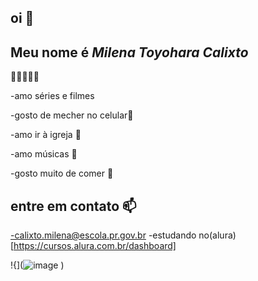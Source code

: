 ## oi 🙂
## Meu nome é _Milena Toyohara Calixto_
💙💋🐚🍧🥂

-amo séries e filmes 

-gosto de mecher no celular📱

-amo ir à igreja 🛐

-amo músicas 🎵

-gosto muito de comer 🍕

## entre em contato 📫
-calixto.milena@escola.pr.gov.br
-estudando no(alura)[https://cursos.alura.com.br/dashboard]


!{](![image](https://github.com/user-attachments/assets/5c4f8918-36c9-4d2d-87ea-6e569cdba810)
)
